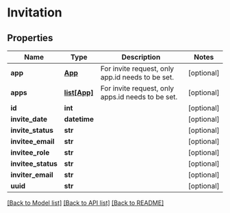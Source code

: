# Invitation

## Properties
Name | Type | Description | Notes
------------ | ------------- | ------------- | -------------
**app** | [**App**](App.md) | For invite request, only app.id needs to be set. | [optional] 
**apps** | [**list[App]**](App.md) | For invite request, only apps.id needs to be set. | [optional] 
**id** | **int** |  | [optional] 
**invite_date** | **datetime** |  | [optional] 
**invite_status** | **str** |  | [optional] 
**invitee_email** | **str** |  | [optional] 
**invitee_role** | **str** |  | [optional] 
**invitee_status** | **str** |  | [optional] 
**inviter_email** | **str** |  | [optional] 
**uuid** | **str** |  | [optional] 

[[Back to Model list]](../README.md#documentation-for-models) [[Back to API list]](../README.md#documentation-for-api-endpoints) [[Back to README]](../README.md)


